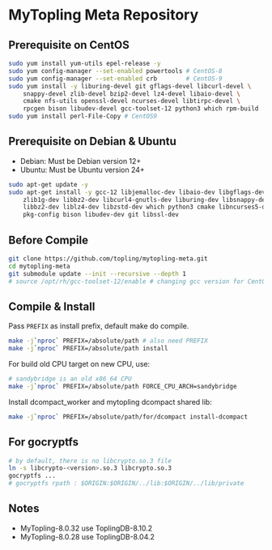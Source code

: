 # MyTopling Meta Repository

## Prerequisite on CentOS
```bash
sudo yum install yum-utils epel-release -y
sudo yum config-manager --set-enabled powertools # CentOS-8
sudo yum config-manager --set-enabled crb        # CentOS-9
sudo yum install -y liburing-devel git gflags-devel libcurl-devel \
    snappy-devel zlib-devel bzip2-devel lz4-devel libaio-devel \
    cmake nfs-utils openssl-devel ncurses-devel libtirpc-devel \
    rpcgen bison libudev-devel gcc-toolset-12 python3 which rpm-build
sudo yum install perl-File-Copy # CentOS9
```

## Prerequisite on Debian & Ubuntu
* Debian: Must be Debian version 12+
* Ubuntu: Must be Ubuntu version 24+
```bash
sudo apt-get update -y
sudo apt-get install -y gcc-12 libjemalloc-dev libaio-dev libgflags-dev \
    zlib1g-dev libbz2-dev libcurl4-gnutls-dev liburing-dev libsnappy-dev \
    libbz2-dev liblz4-dev libzstd-dev which python3 cmake libncurses5-dev \
    pkg-config bison libudev-dev git libssl-dev
```

## Before Compile
```bash
git clone https://github.com/topling/mytopling-meta.git
cd mytopling-meta
git submodule update --init --recursive --depth 1
# source /opt/rh/gcc-toolset-12/enable # changing gcc version for CentOS
```

## Compile & Install

Pass `PREFIX` as install prefix, default make do compile.

```bash
make -j`nproc` PREFIX=/absolute/path # also need PREFIX
make -j`nproc` PREFIX=/absolute/path install
```

For build old CPU target on new CPU, use:
```bash
# sandybridge is an old x86_64 CPU
make -j`nproc` PREFIX=/absolute/path FORCE_CPU_ARCH=sandybridge
```

Install dcompact_worker and mytopling dcompact shared lib:
```bash
make -j`nproc` PREFIX=/absolute/path/for/dcompact install-dcompact
```
## For gocryptfs

```bash
# by default, there is no libcrypto.so.3 file
ln -s libcrypto-<version>.so.3 libcrypto.so.3
gocryptfs ...
# gocryptfs rpath : $ORIGIN:$ORIGIN/../lib:$ORIGIN/../lib/private
```

## Notes
* MyTopling-8.0.32 use ToplingDB-8.10.2
* MyTopling-8.0.28 use ToplingDB-8.04.2
